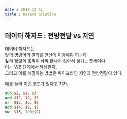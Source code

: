 ```yaml
---
date : 2019-12-12
title : Hazard Solution
---
```


## 데이터 해저드 : 전방전달 vs 지연  

데이터 해저드는  
앞의 명령어의 결과를 연산에 이용해야 하는데  
앞의 명령어 동작이 아직 끝나지 않아서 생기는 문제이다.  
이는 WB 단계에서 발생한다.  
그리고 이를 해결하는 방법은 파이프라인 지연과 전방전달이 있다.  

예를 들어 이런 코드가 있다고 치자.  

```MIPS
sub $2, $1, $3  
and $12, $2, $5  
or  $13, $5, $2  
add $14, $2, $2  
sw  $15, 100($2)  
```
